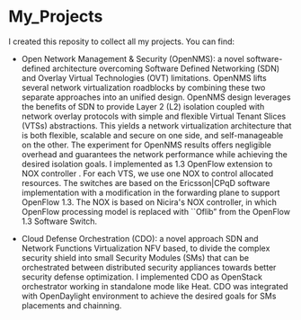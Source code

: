 My_Projects
===========
I created this reposity to collect all my projects.
You can find:
- Open Network Management & Security (OpenNMS): a novel software-defined architecture overcoming Software Defined Networking (SDN) and Overlay Virtual Technologies (OVT) limitations. OpenNMS lifts several network virtualization roadblocks by combining these two separate approaches into an unified design. OpenNMS design leverages the benefits of SDN to provide Layer 2 (L2) isolation coupled with network overlay protocols with simple and flexible Virtual Tenant Slices (VTSs) abstractions.  This yields a network virtualization architecture that is both flexible, scalable and secure on one side, and self-manageable on the other. The experiment for OpenNMS results offers negligible overhead and guarantees the network performance while achieving the desired isolation goals. I implemented as 1.3 OpenFlow extension to NOX controller . For each VTS, we use one NOX to control allocated resources. The switches are based on the Ericsson|CPqD  software implementation with a modification in the forwarding plane to support OpenFlow 1.3. The NOX is based on Nicira's NOX controller, in which OpenFlow processing model is replaced with ``Oflib” from the OpenFlow 1.3 Software Switch.

- Cloud Defense Orchestration (CDO): a novel approach SDN and Network Functions Virtualization NFV based, to divide the complex security shield into small Security Modules (SMs) that can be orchestrated between distributed security appliances towards better security defense optimization. I implemented CDO as OpenStack orchestrator working in standalone mode like Heat. CDO was integrated with OpenDaylight environment to achieve the desired goals for SMs placements and chainning.



